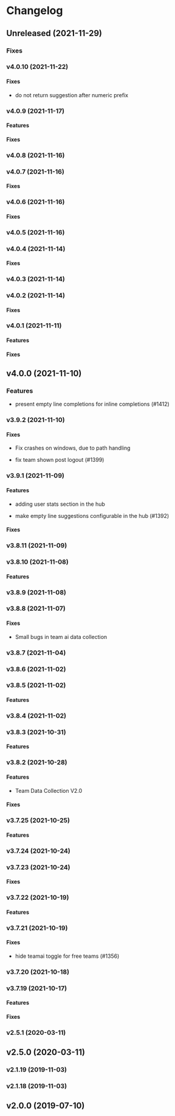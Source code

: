 # Changelog

## Unreleased (2021-11-29)

### Fixes


### v4.0.10 (2021-11-22)

#### Fixes

* do not return suggestion after numeric prefix


### v4.0.9 (2021-11-17)

#### Features


#### Fixes


### v4.0.8 (2021-11-16)

### v4.0.7 (2021-11-16)

#### Fixes


### v4.0.6 (2021-11-16)

#### Fixes


### v4.0.5 (2021-11-16)

### v4.0.4 (2021-11-14)

#### Fixes


### v4.0.3 (2021-11-14)

### v4.0.2 (2021-11-14)

#### Fixes


### v4.0.1 (2021-11-11)

#### Features


#### Fixes


## v4.0.0 (2021-11-10)

### Features

* present empty line completions for inline completions (#1412)


### v3.9.2 (2021-11-10)

#### Fixes

* Fix crashes on windows, due to path handling

* fix team shown post logout (#1399)


### v3.9.1 (2021-11-09)

#### Features

* adding user stats section in the hub

* make empty line suggestions configurable in the hub (#1392)


#### Fixes


### v3.8.11 (2021-11-09)

### v3.8.10 (2021-11-08)

#### Features


### v3.8.9 (2021-11-08)

### v3.8.8 (2021-11-07)

#### Fixes

* Small bugs in team ai data collection


### v3.8.7 (2021-11-04)

### v3.8.6 (2021-11-02)

### v3.8.5 (2021-11-02)

#### Features


### v3.8.4 (2021-11-02)

### v3.8.3 (2021-10-31)

#### Features


### v3.8.2 (2021-10-28)

#### Features

* Team Data Collection V2.0


#### Fixes


### v3.7.25 (2021-10-25)

#### Features


### v3.7.24 (2021-10-24)

### v3.7.23 (2021-10-24)

#### Fixes


### v3.7.22 (2021-10-19)

#### Features


### v3.7.21 (2021-10-19)

#### Fixes

* hide teamai toggle for free teams (#1356)


### v3.7.20 (2021-10-18)

### v3.7.19 (2021-10-17)

#### Features


#### Fixes


### v2.5.1 (2020-03-11)

## v2.5.0 (2020-03-11)

### v2.1.19 (2019-11-03)

### v2.1.18 (2019-11-03)

## v2.0.0 (2019-07-10)
